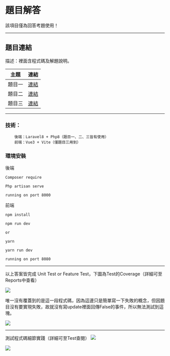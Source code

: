 # 題目解答

該項目僅為回答考題使用！

---

## 題目連結
描述：裡面含程式碼及解題說明。

| 主題 | 連結 |
| -------- | -------- |
|  題目一        |  [連結](https://github.com/t4cgbb/Answer_backend/tree/main/app/Http/Controllers/Question1)        |
|  題目二        |  [連結](https://github.com/t4cgbb/Answer_backend/tree/main/app/Http/Controllers/Question2)        |
| 題目三   | [連結](https://github.com/t4cgbb/Answer_backend/tree/main/app/Http/Controllers/Question3)     |

---

### 技術：
```
    後端：Laravel8 + Php8（題目一、二、三皆有使用）
    前端：Vue3 + Vite（僅題目三用到）
```


### 環境安裝

後端
```
Composer require

Php artisan serve

running on port 8000

```

前端
```
npm install

npm run dev

or

yarn

yarn run dev

running on port 8080

```



----



以上答案皆完成 Unit Test or Feature Test，下圖為Test的Coverage（詳細可至Reports中查看）

![](https://i.imgur.com/gjOBb2m.png)



唯一沒有覆蓋到的是這一段程式碼，因為這邊只是簡單寫一下失敗的概念，但因題目沒有要實現失敗，故就沒有寫update裡面回傳False的事件，所以無法測試到這塊。

![](https://i.imgur.com/EJZnLDt.png)


---

測試程式碼細節實踐（詳細可至Test查閱）
![](https://i.imgur.com/XeJKVvA.png)

![](https://i.imgur.com/SDDgfQI.png)
